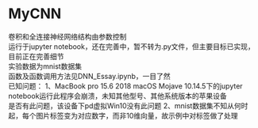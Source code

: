 # MyCNN</br>
卷积和全连接神经网络结构由参数控制</br>
运行于jupyter notebook，还在完善中，暂不转为.py文件，但主要目标已实现，目前正在完善细节</br>
实验数据为mnist数据集</br>
函数及函数调用方法见DNN_Essay.ipynb，一目了然</br>
已知问题：
  1、MacBook pro 15.6 2018 macOS Mojave 10.14.5下的jupyter notebook运行此程序会崩溃，未知其他型号、其他系统版本的苹果设备</br>
是否有此问题，该设备下pd虚拟Win10没有此问题
  2、mnist数据集不知从何时起，每个图片标签变为对应数字，而非10维向量，故示例中对标签做了处理
